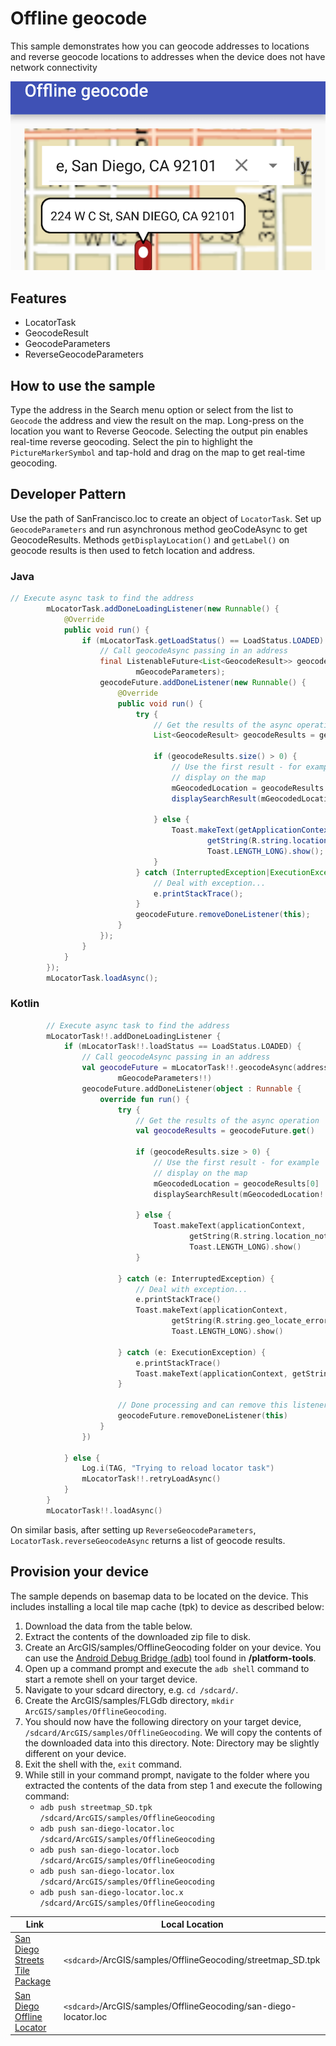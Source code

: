 # Offline geocode
This sample demonstrates how you can geocode addresses to locations and reverse geocode locations to addresses when the device does not have network connectivity

![Offline Geocode](offline-geocode.png)

## Features
- LocatorTask
- GeocodeResult
- GeocodeParameters
- ReverseGeocodeParameters

## How to use the sample
Type the address in the Search menu option or select from the list to `Geocode` the address and view the result on the map. Long-press on the location you want to Reverse Geocode. Selecting the output pin enables real-time reverse geocoding. Select the pin to highlight the `PictureMarkerSymbol` and tap-hold and drag on the map to get real-time geocoding.

## Developer Pattern
Use the path of SanFrancisco.loc to create an object of `LocatorTask`. Set up `GeocodeParameters` and run asynchronous method geoCodeAsync to get GeocodeResults. Methods ```getDisplayLocation()``` and `getLabel()` on geocode results is then used to fetch location and address.

### Java
```java
// Execute async task to find the address
        mLocatorTask.addDoneLoadingListener(new Runnable() {
            @Override
            public void run() {
                if (mLocatorTask.getLoadStatus() == LoadStatus.LOADED) {
                    // Call geocodeAsync passing in an address
                    final ListenableFuture<List<GeocodeResult>> geocodeFuture = mLocatorTask.geocodeAsync(address,
                            mGeocodeParameters);
                    geocodeFuture.addDoneListener(new Runnable() {
                        @Override
                        public void run() {
                            try {
                                // Get the results of the async operation
                                List<GeocodeResult> geocodeResults = geocodeFuture.get();

                                if (geocodeResults.size() > 0) {
                                    // Use the first result - for example
                                    // display on the map
                                    mGeocodedLocation = geocodeResults.get(0);
                                    displaySearchResult(mGeocodedLocation.getDisplayLocation(), mGeocodedLocation.getLabel());

                                } else {
                                    Toast.makeText(getApplicationContext(),
                                            getString(R.string.location_not_foud) + address,
                                            Toast.LENGTH_LONG).show();
                                }
                            } catch (InterruptedException|ExecutionException e) {
                                // Deal with exception...
                                e.printStackTrace();
                            }
                            geocodeFuture.removeDoneListener(this);
                        }
                    });
                }
            }
        });
        mLocatorTask.loadAsync();
```

### Kotlin
```kotlin
        // Execute async task to find the address
        mLocatorTask!!.addDoneLoadingListener {
            if (mLocatorTask!!.loadStatus == LoadStatus.LOADED) {
                // Call geocodeAsync passing in an address
                val geocodeFuture = mLocatorTask!!.geocodeAsync(address,
                        mGeocodeParameters!!)
                geocodeFuture.addDoneListener(object : Runnable {
                    override fun run() {
                        try {
                            // Get the results of the async operation
                            val geocodeResults = geocodeFuture.get()

                            if (geocodeResults.size > 0) {
                                // Use the first result - for example
                                // display on the map
                                mGeocodedLocation = geocodeResults[0]
                                displaySearchResult(mGeocodedLocation!!.displayLocation, mGeocodedLocation!!.label)

                            } else {
                                Toast.makeText(applicationContext,
                                        getString(R.string.location_not_foud) + address,
                                        Toast.LENGTH_LONG).show()
                            }

                        } catch (e: InterruptedException) {
                            // Deal with exception...
                            e.printStackTrace()
                            Toast.makeText(applicationContext,
                                    getString(R.string.geo_locate_error),
                                    Toast.LENGTH_LONG).show()

                        } catch (e: ExecutionException) {
                            e.printStackTrace()
                            Toast.makeText(applicationContext, getString(R.string.geo_locate_error), Toast.LENGTH_LONG).show()
                        }

                        // Done processing and can remove this listener.
                        geocodeFuture.removeDoneListener(this)
                    }
                })

            } else {
                Log.i(TAG, "Trying to reload locator task")
                mLocatorTask!!.retryLoadAsync()
            }
        }
        mLocatorTask!!.loadAsync()
```

On similar basis, after setting up ```ReverseGeocodeParameters```, ```LocatorTask.reverseGeocodeAsync``` returns a list of geocode results.

## Provision your device
The sample depends on basemap data to be located on the device. This includes installing a local tile map cache (tpk) to device as described below:

1. Download the data from the table below. 
2. Extract the contents of the downloaded zip file to disk. 
3. Create an ArcGIS/samples/OfflineGeocoding folder on your device. You can use the [Android Debug Bridge (adb)](https://developer.android.com/guide/developing/tools/adb.html) tool found in **<sdk-dir>/platform-tools**.
4. Open up a command prompt and execute the ```adb shell``` command to start a remote shell on your target device.
5. Navigate to your sdcard directory, e.g. ```cd /sdcard/```.  
6. Create the ArcGIS/samples/FLGdb directory, ```mkdir ArcGIS/samples/OfflineGeocoding```.
7. You should now have the following directory on your target device, ```/sdcard/ArcGIS/samples/OfflineGeocoding```. We will copy the contents of the downloaded data into this directory. Note:  Directory may be slightly different on your device.
8. Exit the shell with the, ```exit``` command.
9. While still in your command prompt, navigate to the folder where you extracted the contents of the data from step 1 and execute the following command: 
	* ```adb push streetmap_SD.tpk /sdcard/ArcGIS/samples/OfflineGeocoding```
	* ```adb push san-diego-locator.loc /sdcard/ArcGIS/samples/OfflineGeocoding```
	* ```adb push san-diego-locator.locb /sdcard/ArcGIS/samples/OfflineGeocoding```
	* ```adb push san-diego-locator.lox /sdcard/ArcGIS/samples/OfflineGeocoding```
	* ```adb push san-diego-locator.loc.x /sdcard/ArcGIS/samples/OfflineGeocoding```
	
Link     | Local Location
---------|-------|
|[San Diego Streets Tile Package](http://www.arcgis.com/home/item.html?id=1330ab96ac9c40a49e59650557f2cd63)| `<sdcard>`/ArcGIS/samples/OfflineGeocoding/streetmap_SD.tpk |
|[San Diego Offline Locator](http://www.arcgis.com/home/item.html?id=344e3b12368543ef84045ef9aa3c32ba)| `<sdcard>`/ArcGIS/samples/OfflineGeocoding/san-diego-locator.loc |